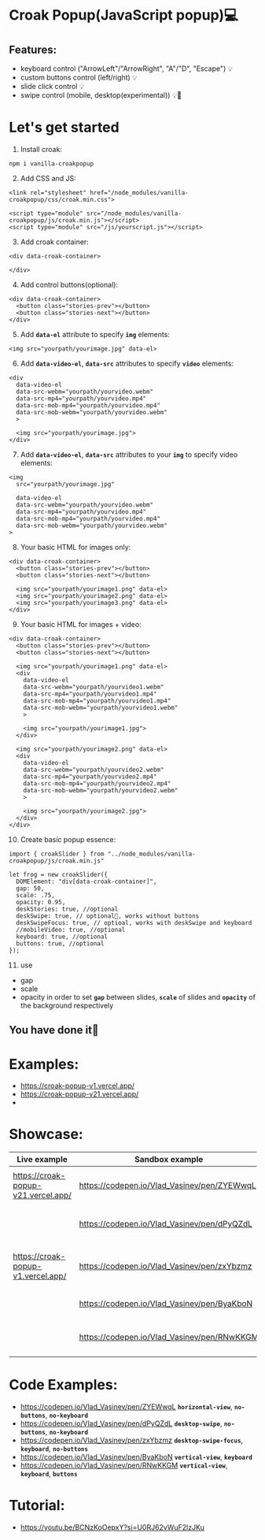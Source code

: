 # Croak Popup(JavaScript popup)💻

## Features:
- keyboard control ("ArrowLeft"/"ArrowRight", "A"/"D", "Escape") 💡
- custom buttons control (left/right) 💡
- slide click control 💡
- swipe control (mobile, desktop(experimental)) 💡🔬

# Let's get started
1. Install croak:
```
npm i vanilla-croakpopup
```

2. Add CSS and JS:
```
<link rel="stylesheet" href="/node_modules/vanilla-croakpopup/css/croak.min.css">

<script type="module" src="/node_modules/vanilla-croakpopup/js/croak.min.js"></script>
<script type="module" src="/js/yourscript.js"></script>
```

3. Add croak container:
```
<div data-croak-container>

</div>
```

4. Add control buttons(optional):
```
<div data-croak-container>
  <button class="stories-prev"></button>
  <button class="stories-next"></button>
</div>
```

5. Add **`data-el`** attribute to specify **`img`** elements:
```
<img src="yourpath/yourimage.jpg" data-el>
```

6. Add **`data-video-el`**, **`data-src`** attributes to specify **`video`** elements:
```
<div
  data-video-el
  data-src-webm="yourpath/yourvideo.webm"
  data-src-mp4="yourpath/yourvideo.mp4"
  data-src-mob-mp4="yourpath/yourvideo.mp4"
  data-src-mob-webm="yourpath/yourvideo.webm"
  >

  <img src="yourpath/yourimage.jpg">
</div>
```

7. Add **`data-video-el`**, **`data-src`** attributes to your **`img`** to specify video elements:
```
<img
  src="yourpath/yourimage.jpg"

  data-video-el
  data-src-webm="yourpath/yourvideo.webm"
  data-src-mp4="yourpath/yourvideo.mp4"
  data-src-mob-mp4="yourpath/yourvideo.mp4"
  data-src-mob-webm="yourpath/yourvideo.webm"
>
```

8. Your basic HTML for images only:
```
<div data-croak-container>
  <button class="stories-prev"></button>
  <button class="stories-next"></button>

  <img src="yourpath/yourimage1.png" data-el>
  <img src="yourpath/yourimage2.png" data-el>
  <img src="yourpath/yourimage3.png" data-el>
</div>
```

9. Your basic HTML for images + video:
```
<div data-croak-container>
  <button class="stories-prev"></button>
  <button class="stories-next"></button>

  <img src="yourpath/yourimage1.png" data-el>
  <div
    data-video-el
    data-src-webm="yourpath/yourvideo1.webm"
    data-src-mp4="yourpath/yourvideo1.mp4"
    data-src-mob-mp4="yourpath/yourvideo1.mp4"
    data-src-mob-webm="yourpath/yourvideo1.webm"
    >

    <img src="yourpath/yourimage1.jpg">
  </div>

  <img src="yourpath/yourimage2.png" data-el>
  <div
    data-video-el
    data-src-webm="yourpath/yourvideo2.webm"
    data-src-mp4="yourpath/yourvideo2.mp4"
    data-src-mob-mp4="yourpath/yourvideo2.mp4"
    data-src-mob-webm="yourpath/yourvideo2.webm"
    >

    <img src="yourpath/yourimage2.jpg">
  </div>
</div>
```

10. Create basic popup essence:
```
import { croakSlider } from "../node_modules/vanilla-croakpopup/js/croak.min.js"

let frog = new croakSlider({
  DOMElement: "div[data-croak-container]",
  gap: 50,
  scale: .75,
  opacity: 0.95,
  deskStories: true, //optional
  deskSwipe: true, // optional🔬, works without buttons
  deskSwipeFocus: true, // optioal, works with deskSwipe and keyboard
  //mobileVideo: true, //optional
  keyboard: true, //optional
  buttons: true, //optional
});
```

11. use 
- gap
- scale
- opacity 
in order to set **`gap`** between slides, **`scale`** of slides and **`opacity`** of the background respectively

## You have done it🥰

<!-- # How does it work?

- the main logic hides behind galleriSwipe function
- simply put, the function counts the distance between the center of the screen and the element's distance from the right screen corner

- code fragment: 
```
  let distanceCheck = (galleriEssence.getBoundingClientRect().width / 2) - elRight

  const galleriEssenceRect = galleriEssence.getBoundingClientRect();
  const elRect = el.getBoundingClientRect();
  const translateX = -(distanceCheck + galleriEssenceRect.left + (elRect.width / 2));
  galleriEssence.style.transform = `translate3d(${-translateX}px, ${-50}%, 0)`
``` -->
# Examples:

- https://croak-popup-v1.vercel.app/
- https://croak-popup-v21.vercel.app/
- 

# Showcase:
| Live example                        | Sandbox example                             | Features                                  |
|-------------------------------------|---------------------------------------------|-------------------------------------------|
| https://croak-popup-v21.vercel.app/ | https://codepen.io/Vlad_Vasinev/pen/ZYEWwqL | **`horizontal-view`**, **`no-buttons`**, **`no-keyboard`**  |
|                                     | https://codepen.io/Vlad_Vasinev/pen/dPyQZdL | **`desktop-swipe`**, **`no-buttons`**, **`no-keyboard`**    |
| https://croak-popup-v1.vercel.app/  | https://codepen.io/Vlad_Vasinev/pen/zxYbzmz | **`desktop-swipe-focus`**, **`keyboard`**, **`no-buttons`** |
|                                     | https://codepen.io/Vlad_Vasinev/pen/ByaKboN | **`vertical-view`**, **`keyboard`**                   |
|                                     | https://codepen.io/Vlad_Vasinev/pen/RNwKKGM | **`vertical-view`**, **`keyboard`**, **`buttons`**          |

# Code Examples:

- https://codepen.io/Vlad_Vasinev/pen/ZYEWwqL **`horizontal-view`**, **`no-buttons`**, **`no-keyboard`**
- https://codepen.io/Vlad_Vasinev/pen/dPyQZdL **`desktop-swipe`**, **`no-buttons`**, **`no-keyboard`**
- https://codepen.io/Vlad_Vasinev/pen/zxYbzmz **`desktop-swipe-focus`**, **`keyboard`**, **`no-buttons`**
- https://codepen.io/Vlad_Vasinev/pen/ByaKboN **`vertical-view`**, **`keyboard`**
- https://codepen.io/Vlad_Vasinev/pen/RNwKKGM **`vertical-view`**, **`keyboard`**, **`buttons`**

# Tutorial:

- https://youtu.be/BCNzKoOepxY?si=U0RJ62vWuF2lzJKu
